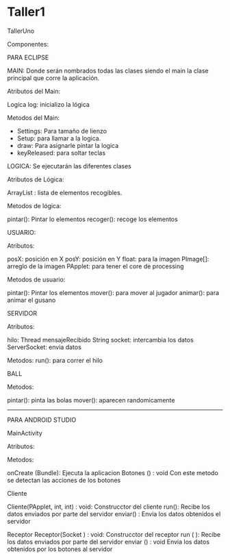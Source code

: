 # Taller1
TallerUno

Componentes:

PARA ECLIPSE

MAIN: Donde serán nombrados todas las clases siendo el main la clase principal que corre la aplicación.

Atributos del Main:

Logica log: inicializo la lógica

Metodos del Main: 

- Settings: Para tamaño de lienzo
- Setup: para llamar a la logica.
- draw: Para asignarle pintar la logica
- keyReleased: para soltar teclas

LOGICA: Se ejecutarán las diferentes clases

Atributos de Lógica:

ArrayList : lista de elementos recogibles.

Metodos de lógica:

pintar(): Pintar lo elementos
recoger(): recoge los elementos 

USUARIO: 

Atributos: 

posX: posición en X
posY: posición en Y
float: para la imagen
PImage[]: arreglo de la imagen
PApplet: para tener el core de processing

Metodos de usuario: 

pintar(): Pintar los elementos
mover(): para mover al jugador
animar(): para animar el gusano 


SERVIDOR

Atributos:

hilo: Thread 
mensajeRecibido 
String socket: intercambia los datos
ServerSocket: envia datos

Metodos:
run(): para correr el hilo

BALL

Metodos:

pintar(): pinta las bolas
mover(): aparecen randomicamente

-------------------------------------------

PARA ANDROID STUDIO

MainActivity

Atributos:


Metodos: 

onCreate (Bundle): Ejecuta la aplicacion
Botones () : void Con este metodo se detectan las acciones de los botones


Cliente

Cliente(PApplet, int, int) : void: Construcctor del cliente
run(): Recibe los datos enviados por parte del servidor
enviar() : Envia los datos obtenidos el servidor


Receptor
Receptor(Socket ) : void: Construcctor del receptor
run ( ): Recibe los datos enviados por parte del servidor
enviar () : void Envia los datos obtenidos por los botones al servidor


